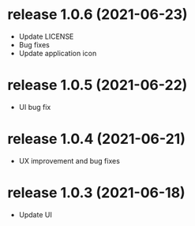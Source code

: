 # release 1.0.6 (2021-06-23)
  * Update LICENSE
  * Bug fixes
  * Update application icon

# release 1.0.5 (2021-06-22)
  * UI bug fix

# release 1.0.4 (2021-06-21)
  * UX improvement and bug fixes

# release 1.0.3 (2021-06-18)
  * Update UI
